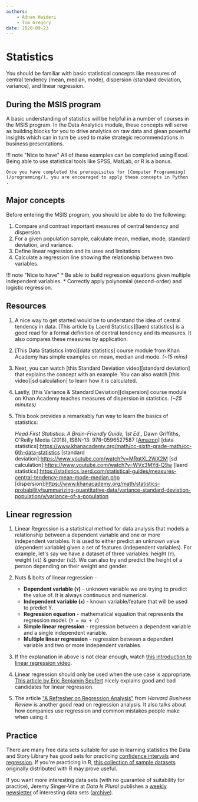 ```yaml
---
authors:
    - Adnan Haideri
    - Tom Gregory
date: 2020-09-23
---
```


# Statistics

You should be familiar with basic statistical concepts like measures of central tendency (mean, median, mode), dispersion (standard deviation, variance), and linear regression.

## During the MSIS program
A basic understanding of statistics will be helpful in a number of courses in the MSIS program. In the Data Analytics module, these concepts will serve as building blocks for you to drive analytics on raw data and glean powerful insights which can in turn be used to make strategic recommendations in business presentations.

!!! note "Nice to have"
    All of these examples can be completed using Excel. Being able to use statistical tools like SPSS, MatLab, or R is a bonus.

    Once you have completed the prerequisites for [Computer Programming](/programming/), you are encouraged to apply these concepts in Python .

## Major concepts

Before entering the MSIS program, you should be able to do the following:

1. Compare and contrast important measures of central tendency and dispersion.
2. For a given population sample, calculate mean, median, mode, standard deviation, and variance.
3. Define linear regression and its uses and limitations
4. Calculate a regression line showing the relationship between two variables.

!!! note "Nice to have"
    * Be able to build regression equations given multiple independent variables.
    * Correctly apply polynomial (second-order) and logistic regression.

## Resources

1. A nice way to get started would be to understand the idea of central tendency in data. [This article by Laerd Statistics][laerd statistics] is a good read for a formal definition of central tendency and its measures. It also compares these measures by application.

2. [This Data Statistics Intro][data statistics] course module from Khan Academy has simple examples on mean, median and mode. _(~15 mins)_

3. Next, you can watch [this Standard Deviation video][standard deviation] that explains the concept with an example. You can also watch [this video][sd calculation] to learn how it is calculated.

4. Lastly,  [this Variance & Standard Deviation][dispersion] course module on Khan Academy teaches measures of dispersion in statistics. _(~25 minutes)_

5. This book provides a remarkably fun way to learn the basics of statistics:

    _Head First Statistics: A Brain-Friendly Guide, 1st Ed._, Dawn Griffiths, O'Reilly Media (2018), ISBN-13: 978-0596527587 [[Amazon]](https://www.amazon.com/Head-First-Statistics-Brain-Friendly-Guide-ebook-dp-B00B797ELQ/dp/B00B797ELQ/ref=mt_other?_encoding=UTF8&me=&qid=)
[data statistics]:https://www.khanacademy.org/math/cc-sixth-grade-math/cc-6th-data-statistics
[standard deviation]:https://www.youtube.com/watch?v=MRqtXL2WX2M
[sd calculation]:https://www.youtube.com/watch?v=WVx3MYd-Q9w
[laerd statistics]:https://statistics.laerd.com/statistical-guides/measures-central-tendency-mean-mode-median.php
[dispersion]:https://www.khanacademy.org/math/statistics-probability/summarizing-quantitative-data/variance-standard-deviation-population/v/variance-of-a-population

## Linear regression

1. Linear Regression is a statistical method for data analysis that models a relationship between a dependent variable and one or more independent variables. It is used to either predict an unknown value (dependent variable) given a set of features (independent variables). For example, let's say we have a dataset of three variables: height (`Y`), weight (`x1`) & gender (`x2`). We can also try and predict the height of a person depending on their weight and gender.

2. Nuts & bolts of linear regression -
    * **Dependent variable (`Y`)** - unknown variable we are trying to predict the value of. It is always continuous and numerical.
    * **Independent variable (`x`)** - known variable/feature that will be used to predict Y.
    * **Regression equation** - mathematical equation that represents the regression model. (`Y = mx + c`)
    * **Simple linear regression** - regression between a dependent variable and a single independent variable.
    * **Multiple linear regression** - regression between a dependent variable and two or more independent variables.

3. If the explanation in above is not clear enough, watch [this introduction to linear regression video][linear regression intro].

4. Linear regression should only be used when the use case is appropriate. [This article by Eric Benjamin Seufert][linear regression candidates] nicely explains good and bad candidates for linear regression.

5. The article ["A Refresher on Regression Analysis"][HBR] from _Harvard Business Review_ is another good read on regression analysis. It also talks about how companies use regression and common mistakes people make when using it.

[jupyter notebook]:https://jupyter.org/
[python]:https://www.python.org/about/
[linear regression intro]:https://www.youtube.com/watch?v=zPG4NjIkCjc
[linear regression candidates]:https://mobiledevmemo.com/when-why-and-how-you-should-use-linear-regression/
[HBR]:https://hbr.org/2015/11/a-refresher-on-regression-analysis

## Practice

There are many free data sets suitable for use in learning statistics the Data and Story Library has good sets for practicing [confidence intervals][data-ci] and [regression][data-slr]. If you're practicing in R, [this collection of sample datasets][data-r] originally distributed with R may prove useful.

[data-ci]:https://dasl.datadescription.com/datafiles/?_sfm_methods=Confidence%20Intervals%20for%20Means&_sfm_cases=4+59943
[data-slr]:https://dasl.datadescription.com/datafiles/?_sfm_methods=Regression&_sfm_cases=4+59943
[data-r]:https://vincentarelbundock.github.io/Rdatasets/

 If you want more interesting data sets (with no guarantee of suitability for practice), Jeremy Singer-Vine at _Data Is Plural_ publishes a [weekly newsletter](https://tinyletter.com/data-is-plural) of interesting data sets ([archive](https://docs.google.com/spreadsheets/d/1wZhPLMCHKJvwOkP4juclhjFgqIY8fQFMemwKL2c64vk/edit#gid=0)).
